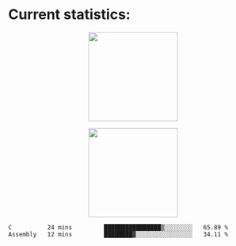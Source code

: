 
  # Current statistics:


<p align="center">
  <img height="180em" align="center" src="https://github-readme-stats.vercel.app/api?username=KZvilla&show_icons=true&hide_border=true&count_private=true&include_all_commits=true&theme=blue-green" /> 
</p>
<p align="center">
  <img height="180em"src="https://github-readme-stats.vercel.app/api/top-langs/?username=kzvilla" />
</p>

<p align="center">
</p>

<!--START_SECTION:waka-->

```text
C          24 mins         ████████████████▒░░░░░░░░   65.89 %
Assembly   12 mins         ████████▓░░░░░░░░░░░░░░░░   34.11 %
```

<!--END_SECTION:waka-->
